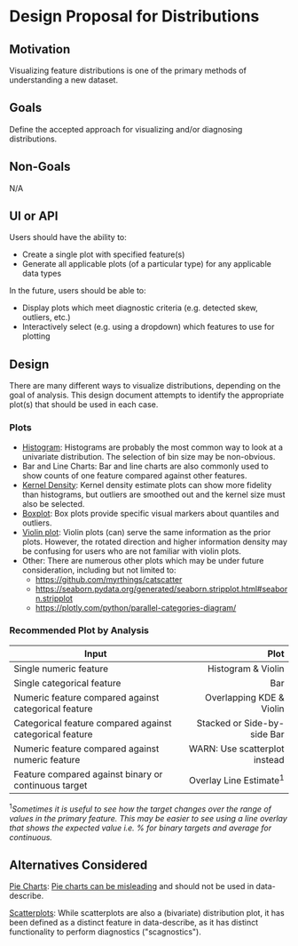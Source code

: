 # Design Proposal for Distributions

## Motivation

Visualizing feature distributions is one of the primary methods of understanding a new dataset.

## Goals

Define the accepted approach for visualizing and/or diagnosing distributions.

## Non-Goals

N/A

## UI or API

Users should have the ability to:
- Create a single plot with specified feature(s)
- Generate all applicable plots (of a particular type) for any applicable data types

In the future, users should be able to:
- Display plots which meet diagnostic criteria (e.g. detected skew, outliers, etc.)
- Interactively select (e.g. using a dropdown) which features to use for plotting

## Design

There are many different ways to visualize distributions, depending on the goal of analysis. This design document attempts to identify the appropriate plot(s) that should be used in each case.

### Plots
- [Histogram](https://seaborn.pydata.org/generated/seaborn.distplot.html): Histograms are probably the most common way to look at a univariate distribution. The selection of bin size may be non-obvious.
- Bar and Line Charts: Bar and line charts are also commonly used to show counts of one feature compared against other features.
- [Kernel Density](https://seaborn.pydata.org/generated/seaborn.kdeplot.html): Kernel density estimate plots can show more fidelity than histograms, but outliers are smoothed out and the kernel size must also be selected.
- [Boxplot](https://seaborn.pydata.org/generated/seaborn.boxplot.html):  Box plots provide specific visual markers about quantiles and outliers.
- [Violin plot](https://seaborn.pydata.org/generated/seaborn.violinplot.html): Violin plots (can) serve the same information as the prior plots. However, the rotated direction and higher information density may be confusing for users who are not familiar with violin plots.
- Other: There are numerous other plots which may be under future consideration, including but not limited to:
    - https://github.com/myrthings/catscatter
    - https://seaborn.pydata.org/generated/seaborn.stripplot.html#seaborn.stripplot
    - https://plotly.com/python/parallel-categories-diagram/

### Recommended Plot by Analysis
| Input                                                    |      Plot                         |
|----------------------------------------------------------|----------------------------------:|
| Single numeric feature                                   |  Histogram & Violin               |
| Single categorical feature                               |    Bar                            |
| Numeric feature compared against categorical feature     | Overlapping KDE & Violin          |
| Categorical feature compared against categorical feature | Stacked or Side-by-side Bar       |
| Numeric feature compared against numeric feature         | WARN: Use scatterplot instead     |
| Feature compared against binary or continuous target     | Overlay Line Estimate<sup>1</sup> |

<sup>1</sup>*Sometimes it is useful to see how the target changes over the range of values in the primary feature. This may be easier to see using a line overlay that shows the expected value i.e. % for binary targets and average for continuous.*

## Alternatives Considered

[Pie Charts](https://plotly.com/python/pie-charts/): [Pie charts can be misleading](https://en.wikipedia.org/wiki/Misleading_graph#Pie_chart) and should not be used in data-describe.

[Scatterplots](https://seaborn.pydata.org/generated/seaborn.scatterplot.html#seaborn.scatterplot): While scatterplots are also a (bivariate) distribution plot, it has been defined as a distinct feature in data-describe, as it has distinct functionality to perform diagnostics ("scagnostics").